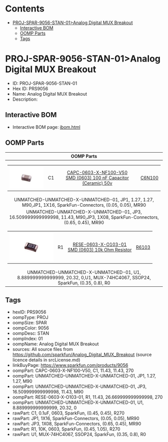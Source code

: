 



Contents
========

* [PROJ-SPAR-9056-STAN-01>Analog Digital MUX Breakout](#proj-spar-9056-stan-01analog-digital-mux-breakout)
	* [Interactive BOM](#interactive-bom)
	* [OOMP Parts](#oomp-parts)
	* [Tags](#tags)

# PROJ-SPAR-9056-STAN-01>Analog Digital MUX Breakout

- ID: PROJ-SPAR-9056-STAN-01
- Hex ID: PRS9056
- Name: Analog Digital MUX Breakout
- Description: 

## Interactive BOM

- Interactive BOM page: [ibom.html](kicad/bom/ibom.html)

## OOMP Parts
  

|OOMP Parts|
| :---: |
|<table><tr><td>![CAPC-0603-X-NF100-V50](https://raw.githubusercontent.com/oomlout/oomlout_OOMP_parts/main/CAPC-0603-X-NF100-V50/image_140.jpg)</td><td> C1</td><td>[CAPC-0603-X-NF100-V50<br>SMD (0603) 100 nF Capacitor (Ceramic) 50v](https://github.com/oomlout/oomlout_OOMP_parts/tree/main/CAPC-0603-X-NF100-V50/)</td><td>[C6N100](https://github.com/oomlout/oomlout_OOMP_parts/tree/main/CAPC-0603-X-NF100-V50/)</td></tr></table>|
|UNMATCHED-UNMATCHED-X-UNMATCHED-01, JP1, 1.27, 1.27, M90,JP1, 1X16, SparkFun-Connectors, (0.05, 0.05), MR90|
|UNMATCHED-UNMATCHED-X-UNMATCHED-01, JP3, 16.509999999999998, 11.43, M90,JP3, 1X08, SparkFun-Connectors, (0.65, 0.45), MR90|
|<table><tr><td>![RESE-0603-X-O103-01](https://raw.githubusercontent.com/oomlout/oomlout_OOMP_parts/main/RESE-0603-X-O103-01/image_140.jpg)</td><td> R1</td><td>[RESE-0603-X-O103-01<br>SMD (0603) 10k Ohm Resistor](https://github.com/oomlout/oomlout_OOMP_parts/tree/main/RESE-0603-X-O103-01/)</td><td>[R6103](https://github.com/oomlout/oomlout_OOMP_parts/tree/main/RESE-0603-X-O103-01/)</td></tr></table>|
|UNMATCHED-UNMATCHED-X-UNMATCHED-01, U1, 8.889999999999999, 20.32, 0,U1, MUX-74HC4067, SSOP24, SparkFun, (0.35, 0.8), R0|

## Tags

- hexID: PRS9056
- oompType: PROJ
- oompSize: SPAR
- oompColor: 9056
- oompDesc: STAN
- oompIndex: 01
- oompName: Analog Digital MUX Breakout
- sources: All source files from https://github.com/sparkfun/Analog_Digital_MUX_Breakout (source licence details in srcLicense.md)
- linkBuyPage: https://www.sparkfun.com/products/9056
- oompPart: CAPC-0603-X-NF100-V50, C1, 11.43, 11.43, 270
- oompPart: UNMATCHED-UNMATCHED-X-UNMATCHED-01, JP1, 1.27, 1.27, M90
- oompPart: UNMATCHED-UNMATCHED-X-UNMATCHED-01, JP3, 16.509999999999998, 11.43, M90
- oompPart: RESE-0603-X-O103-01, R1, 11.43, 26.669999999999998, 270
- oompPart: UNMATCHED-UNMATCHED-X-UNMATCHED-01, U1, 8.889999999999999, 20.32, 0
- rawPart: C1, 0.1uF, 0603, SparkFun, (0.45, 0.45), R270
- rawPart: JP1, 1X16, SparkFun-Connectors, (0.05, 0.05), MR90
- rawPart: JP3, 1X08, SparkFun-Connectors, (0.65, 0.45), MR90
- rawPart: R1, 10K, 0603, SparkFun, (0.45, 1.05), R270
- rawPart: U1, MUX-74HC4067, SSOP24, SparkFun, (0.35, 0.8), R0
